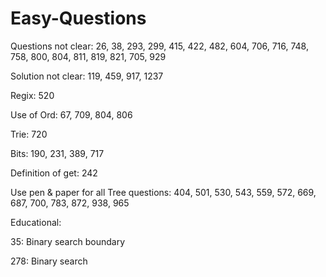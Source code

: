 # Easy-Questions

Questions not clear:
26, 38, 293, 299, 415, 422, 482, 604, 706, 716, 748, 758, 800, 804, 811, 819, 821, 705, 929

Solution not clear:
119, 459, 917, 1237

Regix:
520

Use of Ord:
67, 709, 804, 806

Trie:
720

Bits:
190, 231, 389, 717

Definition of get:
242

Use pen & paper for all Tree questions: 404, 501, 530, 543, 559, 572, 669, 687, 700, 783, 872, 938, 965

Educational:

35: Binary search boundary 

278: Binary search 

